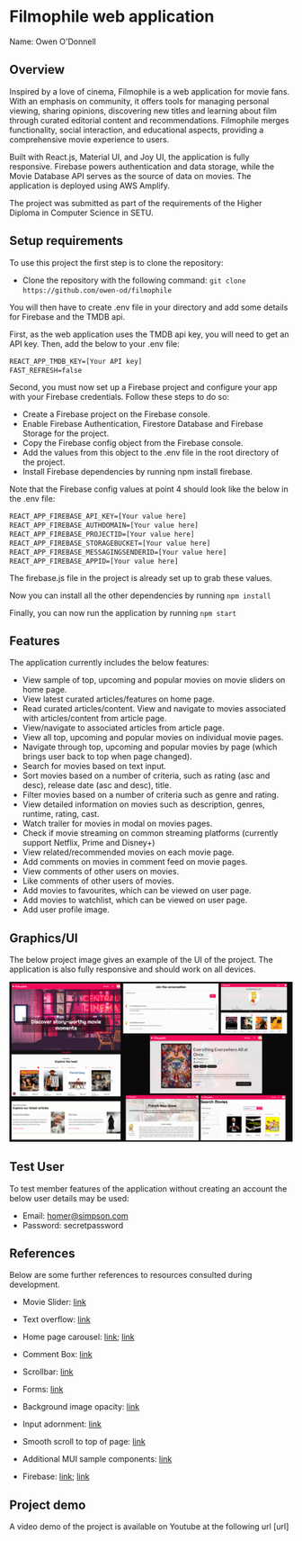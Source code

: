 # Filmophile web application

Name: Owen O'Donnell 

## Overview

Inspired by a love of cinema, Filmophile is a web application for movie fans. With an emphasis on community, it offers tools for managing personal viewing, sharing opinions, discovering new titles and learning about film through curated editorial content and recommendations. Filmophile merges functionality, social interaction, and educational aspects, providing a comprehensive movie experience to users.

Built with React.js, Material UI, and Joy UI, the application is fully responsive. Firebase powers authentication and data storage, while the Movie Database API serves as the source of data on movies. The application is deployed using AWS Amplify.

The project was submitted as part of the requirements of the Higher Diploma in Computer Science in SETU. 

## Setup requirements

To use this project the first step is to clone the repository: 

+ Clone the repository with the following command: `git clone https://github.com/owen-od/filmophile`

You will then have to create .env file in your directory and add some details for Firebase and the TMDB api. 

First, as the web application uses the TMDB api key, you will need to get an API key. Then, add the below to your .env file: 

```
REACT_APP_TMDB_KEY=[Your API key]
FAST_REFRESH=false
```

Second, you must now set up a Firebase project and configure your app with your Firebase credentials. Follow these steps to do so:

+ Create a Firebase project on the Firebase console.
+ Enable Firebase Authentication, Firestore Database and Firebase Storage for the project.
+ Copy the Firebase config object from the Firebase console.
+ Add the values from this object to the .env file in the root directory of the project. 
+ Install Firebase dependencies by running npm install firebase.

Note that the Firebase config values at point 4 should look like the below in the .env file:

```
REACT_APP_FIREBASE_API_KEY=[Your value here]
REACT_APP_FIREBASE_AUTHDOMAIN=[Your value here]
REACT_APP_FIREBASE_PROJECTID=[Your value here]
REACT_APP_FIREBASE_STORAGEBUCKET=[Your value here]
REACT_APP_FIREBASE_MESSAGINGSENDERID=[Your value here]
REACT_APP_FIREBASE_APPID=[Your value here]
```

The firebase.js file in the project is already set up to grab these values. 

Now you can install all the other dependencies by running `npm install` 

Finally, you can now run the application by running `npm start`

## Features

The application currently includes the below features: 

- View sample of top, upcoming and popular movies on movie sliders on home page.
- View latest curated articles/features on home page.
- Read curated articles/content. View and navigate to movies associated with articles/content from article page. 
- View/navigate to associated articles from article page. 
- View all top, upcoming and popular movies on individual movie pages. 
- Navigate through top, upcoming and popular movies by page (which brings user back to top when page changed). 
- Search for movies based on text input.
- Sort movies based on a number of criteria, such as rating (asc and desc), release date (asc and desc), title. 
- Filter movies based on a number of criteria such as genre and rating. 
- View detailed information on movies such as description, genres, runtime, rating, cast.
- Watch trailer for movies in modal on movies pages.
- Check if movie streaming on common streaming platforms (currently support Netflix, Prime and Disney+)
- View related/recommended movies on each movie page. 
- Add comments on movies in comment feed on movie pages.
- View comments of other users on movies.
- Like comments of other users of movies.
- Add movies to favourites, which can be viewed on user page.
- Add movies to watchlist, which can be viewed on user page.
- Add user profile image.

## Graphics/UI

The below project image gives an example of the UI of the project. The application is also fully responsive and should work on all devices. 

![Project Image](/public/assets/projectImage.png)

## Test User

To test member features of the application without creating an account the below user details may be used: 

- Email: homer@simpson.com
- Password: secretpassword

## References

Below are some further references to resources consulted during development. 

- Movie Slider: [link](https://react-slick.neostack.com/docs/get-started)
  
- Text overflow: [link](https://stackoverflow.com/questions/63592567/material-ui-text-ellipsis-after-two-line)
  
- Home page carousel: [link](https://www.npmjs.com/package/react-responsive-carousel); [link](https://www.youtube.com/watch?v=EBCdyQ_HFMo&list=PLs0RSZipvGCQT-4MXO0bssf_mXCq3VfQu&index=2&ab_channel=EdRoh)
  
- Comment Box: [link](https://codesandbox.io/s/comment-box-with-material-ui-10p3c?file=/src/index.js:0-7705)

- Scrollbar: [link](https://stackoverflow.com/questions/53772429/mui-how-can-i-style-the-scrollbar-with-css-in-js)
  
- Forms: [link](https://www.freecodecamp.org/news/how-to-create-forms-in-react-using-react-hook-form/)
  
- Background image opacity: [link](https://coder-coder.com/background-image-opacity/)
  
- Input adornment: [link](https://stackoverflow.com/questions/58080512/how-to-add-a-button-on-the-right-of-the-textfield)

- Smooth scroll to top of page: [link](https://stackoverflow.com/questions/15935318/smooth-scroll-to-top)
  
- Additional MUI sample components: [link](https://mui.com/material-ui/getting-started/templates/)

- Firebase: [link](https://www.youtube.com/watch?v=PJCr_aoOv68&t=2424s&ab_channel=CodeCommerce); [link](https://www.youtube.com/watch?v=drF8HbnW87w&ab_channel=CodeCommerce)
  
## Project demo

A video demo of the project is available on Youtube at the following url [url]
